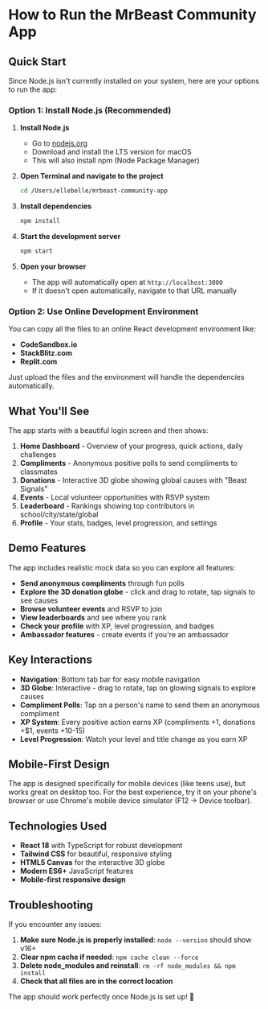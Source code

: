 # How to Run the MrBeast Community App

## Quick Start

Since Node.js isn't currently installed on your system, here are your options to run the app:

### Option 1: Install Node.js (Recommended)

1. **Install Node.js**
   - Go to [nodejs.org](https://nodejs.org)
   - Download and install the LTS version for macOS
   - This will also install npm (Node Package Manager)

2. **Open Terminal and navigate to the project**
   ```bash
   cd /Users/ellebelle/mrbeast-community-app
   ```

3. **Install dependencies**
   ```bash
   npm install
   ```

4. **Start the development server**
   ```bash
   npm start
   ```

5. **Open your browser**
   - The app will automatically open at `http://localhost:3000`
   - If it doesn't open automatically, navigate to that URL manually

### Option 2: Use Online Development Environment

You can copy all the files to an online React development environment like:
- **CodeSandbox.io**
- **StackBlitz.com**
- **Replit.com**

Just upload the files and the environment will handle the dependencies automatically.

## What You'll See

The app starts with a beautiful login screen and then shows:

1. **Home Dashboard** - Overview of your progress, quick actions, daily challenges
2. **Compliments** - Anonymous positive polls to send compliments to classmates
3. **Donations** - Interactive 3D globe showing global causes with "Beast Signals"
4. **Events** - Local volunteer opportunities with RSVP system
5. **Leaderboard** - Rankings showing top contributors in school/city/state/global
6. **Profile** - Your stats, badges, level progression, and settings

## Demo Features

The app includes realistic mock data so you can explore all features:

- **Send anonymous compliments** through fun polls
- **Explore the 3D donation globe** - click and drag to rotate, tap signals to see causes
- **Browse volunteer events** and RSVP to join
- **View leaderboards** and see where you rank
- **Check your profile** with XP, level progression, and badges
- **Ambassador features** - create events if you're an ambassador

## Key Interactions

- **Navigation**: Bottom tab bar for easy mobile navigation
- **3D Globe**: Interactive - drag to rotate, tap on glowing signals to explore causes
- **Compliment Polls**: Tap on a person's name to send them an anonymous compliment
- **XP System**: Every positive action earns XP (compliments +1, donations +$1, events +10-15)
- **Level Progression**: Watch your level and title change as you earn XP

## Mobile-First Design

The app is designed specifically for mobile devices (like teens use), but works great on desktop too. For the best experience, try it on your phone's browser or use Chrome's mobile device simulator (F12 → Device toolbar).

## Technologies Used

- **React 18** with TypeScript for robust development
- **Tailwind CSS** for beautiful, responsive styling
- **HTML5 Canvas** for the interactive 3D globe
- **Modern ES6+** JavaScript features
- **Mobile-first responsive design**

## Troubleshooting

If you encounter any issues:

1. **Make sure Node.js is properly installed**: `node --version` should show v16+
2. **Clear npm cache if needed**: `npm cache clean --force`
3. **Delete node_modules and reinstall**: `rm -rf node_modules && npm install`
4. **Check that all files are in the correct location**

The app should work perfectly once Node.js is set up! 🚀
